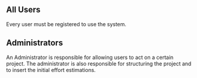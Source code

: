 ## All Users

Every user must be registered to use the system.

## Administrators

An Administrator is responsible for allowing users to act on a certain project. The administrator is also responsible for structuring the project and to insert the initial effort estimations.
